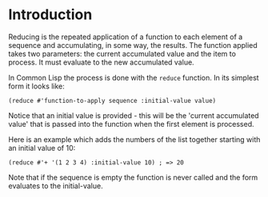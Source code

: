 # Introduction

Reducing is the repeated application of a function to each element of
a sequence and accumulating, in some way, the results. 
The function applied takes two parameters: the current accumulated value and the item to process. 
It must evaluate to the new accumulated value.

In Common Lisp the process is done with the `reduce` function.
In its simplest form it looks like:

`(reduce #'function-to-apply sequence :initial-value value)`

Notice that an initial value is provided - this will be the 'current accumulated value' that is passed into the function when the first element is processed.

Here is an example which adds the numbers of the list together starting with an initial value of 10:

`(reduce #'+ '(1 2 3 4) :initial-value 10) ; => 20`

Note that if the sequence is empty the function is never called and the form evaluates to the initial-value.
